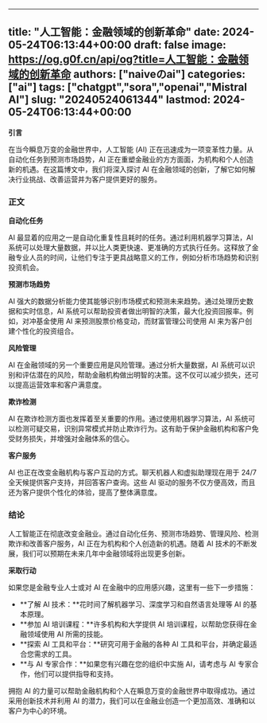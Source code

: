 
---
title: "人工智能：金融领域的创新革命"
date: 2024-05-24T06:13:44+00:00
draft: false
image: https://og.g0f.cn/api/og?title=人工智能：金融领域的创新革命
authors: ["naiveのai"]
categories: ["ai"]
tags: ["chatgpt","sora","openai","Mistral AI"]
slug: "20240524061344"
lastmod: 2024-05-24T06:13:44+00:00
---
**引言**

在当今瞬息万变的金融世界中，人工智能 (AI) 正在迅速成为一项变革性力量。从自动化任务到预测市场趋势，AI 正在重塑金融业的方方面面，为机构和个人创造新的机遇。在这篇博文中，我们将深入探讨 AI 在金融领域的创新，了解它如何解决行业挑战、改善运营并为客户提供更好的服务。

### **正文**

**自动化任务**

AI 最显着的应用之一是自动化重复性且耗时的任务。通过利用机器学习算法，AI 系统可以处理大量数据，并以比人类更快速、更准确的方式执行任务。这释放了金融专业人员的时间，让他们专注于更具战略意义的工作，例如分析市场趋势和识别投资机会。

**预测市场趋势**

AI 强大的数据分析能力使其能够识别市场模式和预测未来趋势。通过处理历史数据和实时信息，AI 系统可以帮助投资者做出明智的决策，最大化投资回报率。例如，对冲基金使用 AI 来预测股票价格变动，而财富管理公司使用 AI 来为客户创建个性化的投资组合。

**风险管理**

AI 在金融领域的另一个重要应用是风险管理。通过分析大量数据，AI 系统可以识别和评估潜在的风险，帮助金融机构做出明智的决策。这不仅可以减少损失，还可以提高运营效率和客户满意度。

**欺诈检测**

AI 在欺诈检测方面也发挥着至关重要的作用。通过使用机器学习算法，AI 系统可以检测可疑交易，识别异常模式并防止欺诈行为。这有助于保护金融机构和客户免受财务损失，并增强对金融体系的信心。

**客户服务**

AI 也正在改变金融机构与客户互动的方式。聊天机器人和虚拟助理现在用于 24/7 全天候提供客户支持，并回答客户查询。这些 AI 驱动的服务不仅方便高效，而且还为客户提供个性化的体验，提高了整体满意度。

### **结论**

人工智能正在彻底改变金融业。通过自动化任务、预测市场趋势、管理风险、检测欺诈和改善客户服务，AI 正在为机构和个人创造新的机遇。随着 AI 技术的不断发展，我们可以预期在未来几年中金融领域将出现更多创新。

**采取行动**

如果您是金融专业人士或对 AI 在金融中的应用感兴趣，这里有一些下一步措施：

* **了解 AI 技术：**花时间了解机器学习、深度学习和自然语言处理等 AI 的基本原理。
* **参加 AI 培训课程：**许多机构和大学提供 AI 培训课程，以帮助您获得在金融领域使用 AI 所需的技能。
* **探索 AI 工具和平台：**研究可用于金融的各种 AI 工具和平台，并确定最适合您需求的工具。
* **与 AI 专家合作：**如果您有兴趣在您的组织中实施 AI，请考虑与 AI 专家合作，他们可以提供指导和支持。

拥抱 AI 的力量可以帮助金融机构和个人在瞬息万变的金融世界中取得成功。通过采用创新技术并利用 AI 的潜力，我们可以在金融业创造一个更加高效、准确和以客户为中心的环境。